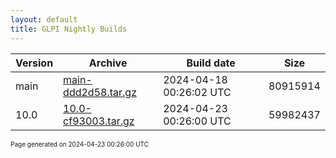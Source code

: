 ```yaml
---
layout: default
title: GLPI Nightly Builds
---
```


Version|Archive|Build date|Size
---|---|---|---
main|[main-ddd2d58.tar.gz](main-ddd2d58.tar.gz)|2024-04-18 00:26:02 UTC|80915914
10.0|[10.0-cf93003.tar.gz](10.0-cf93003.tar.gz)|2024-04-23 00:26:00 UTC|59982437

<font size="1">Page generated on 2024-04-23 00:26:00 UTC</font>
